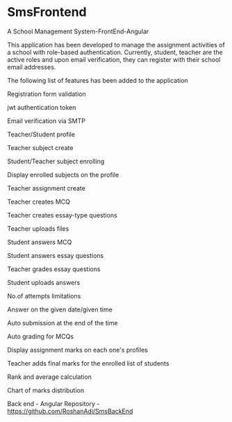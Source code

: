 # SmsFrontend
A School Management System-FrontEnd-Angular

This application has been developed to manage the assignment activities of a school with role-based authentication. Currently, student, teacher are the active roles and upon email verification, they can register with their school email addresses.

The following list of features has been added to the application

Registration form validation

jwt authentication token

Email verification via SMTP

Teacher/Student profile

Teacher subject create

Student/Teacher subject enrolling

Display enrolled subjects on the profile

Teacher assignment create

Teacher creates MCQ

Teacher creates essay-type questions

Teacher uploads files

Student answers MCQ

Student answers essay questions

Teacher grades essay questions

Student uploads answers

No.of attempts limitations

Answer on the given date/given time

Auto submission at the end of the time

Auto grading for MCQs

Display assignment marks on each one's profiles

Teacher adds final marks for the enrolled list of students

Rank and average calculation

Chart of marks distribution

Back end - Angular Repository - https://github.com/RoshanAdi/SmsBackEnd
